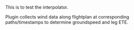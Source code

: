 This is to test the interpolator.  

Plugin collects wind data along flightplan at corresponding paths/timestamps to determine groundspeed and leg ETE.   

